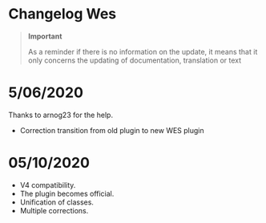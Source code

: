 # Changelog Wes

>**Important**
>
>As a reminder if there is no information on the update, it means that it only concerns the updating of documentation, translation or text

# 5/06/2020

Thanks to arnog23 for the help.
- Correction transition from old plugin to new WES plugin

# 05/10/2020

- V4 compatibility.
- The plugin becomes official.
- Unification of classes.
- Multiple corrections.

